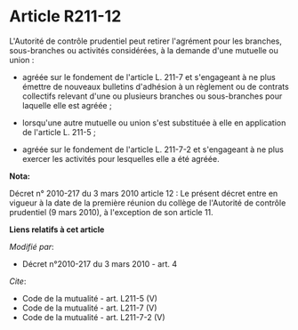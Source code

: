 # Article R211-12

L'Autorité de contrôle prudentiel peut retirer l'agrément pour les branches, sous-branches ou activités considérées, à la
demande d'une mutuelle ou union :

- agréée sur le fondement de l'article L. 211-7 et s'engageant à ne plus émettre de nouveaux bulletins d'adhésion à un
règlement ou de contrats collectifs relevant d'une ou plusieurs branches ou sous-branches pour laquelle elle est agréée ;

- lorsqu'une autre mutuelle ou union s'est substituée à elle en application de l'article L. 211-5 ;

- agréée sur le fondement de l'article L. 211-7-2 et s'engageant à ne plus exercer les activités pour lesquelles elle a été
agréée.

**Nota:**

Décret n° 2010-217 du 3 mars 2010 article 12 : Le présent décret entre en vigueur à la date de la première réunion du collège
de l'Autorité de contrôle prudentiel (9 mars 2010), à l'exception de son article 11.

**Liens relatifs à cet article**

_Modifié par_:

  - Décret n°2010-217 du 3 mars 2010 - art. 4

_Cite_:

  - Code de la mutualité - art. L211-5 (V)
  - Code de la mutualité - art. L211-7 (V)
  - Code de la mutualité - art. L211-7-2 (V)
